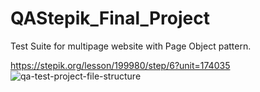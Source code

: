 # QAStepik_Final_Project
Test Suite for multipage website with Page Object pattern.

https://stepik.org/lesson/199980/step/6?unit=174035
![qa-test-project-file-structure](https://user-images.githubusercontent.com/83756447/150374298-b96e756e-3823-4831-87fe-aed83264c3ef.jpg)
